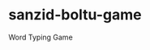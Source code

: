 # sanzid-boltu-game
<!DOCTYPE html>
<html lang="en">
</head>
     <meta charset="UTF-8">
     <meta name="viewport" content="width=device-width, initial-scale=1.0">
     <sanzid boltu> Word Typing Game</sanzid>
